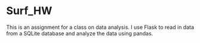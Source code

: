 # Surf_HW

This is an assignment for a class on data analysis. I use Flask to read in data from a SQLite database
and analyze the data using pandas.
